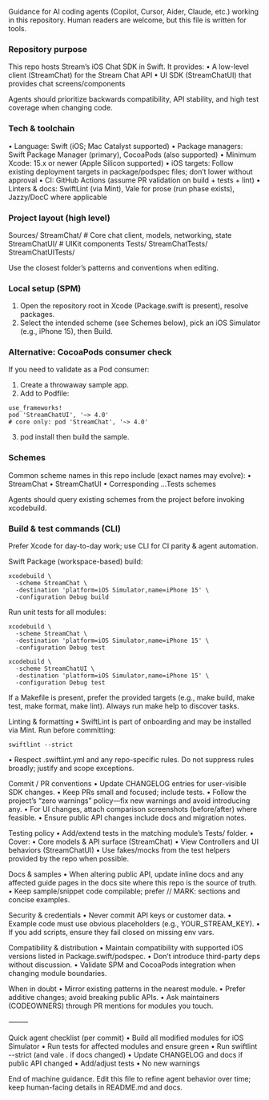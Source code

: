 Guidance for AI coding agents (Copilot, Cursor, Aider, Claude, etc.) working in this repository. Human readers are welcome, but this file is written for tools.

### Repository purpose

This repo hosts Stream’s iOS Chat SDK in Swift. It provides:
  • A low-level client (StreamChat) for the Stream Chat API
  • UI SDK (StreamChatUI) that provides chat screens/components

Agents should prioritize backwards compatibility, API stability, and high test coverage when changing code.

### Tech & toolchain
  • Language: Swift (iOS; Mac Catalyst supported)
  • Package managers: Swift Package Manager (primary), CocoaPods (also supported)
  • Minimum Xcode: 15.x or newer (Apple Silicon supported)
  • iOS targets: Follow existing deployment targets in package/podspec files; don’t lower without approval
  • CI: GitHub Actions (assume PR validation on build + tests + lint)
  • Linters & docs: SwiftLint (via Mint), Vale for prose (run phase exists), Jazzy/DocC where applicable

### Project layout (high level)

Sources/
  StreamChat/            # Core chat client, models, networking, state
  StreamChatUI/          # UIKit components
Tests/
  StreamChatTests/
  StreamChatUITests/

Use the closest folder’s patterns and conventions when editing.

### Local setup (SPM)
  1.  Open the repository root in Xcode (Package.swift is present), resolve packages.
  2.  Select the intended scheme (see Schemes below), pick an iOS Simulator (e.g., iPhone 15), then Build.

### Alternative: CocoaPods consumer check

If you need to validate as a Pod consumer:
  1.  Create a throwaway sample app.
  2.  Add to Podfile:

```
use_frameworks!
pod 'StreamChatUI', '~> 4.0'
# core only: pod 'StreamChat', '~> 4.0'
```

  3.  pod install then build the sample.

### Schemes

Common scheme names in this repo include (exact names may evolve):
  • StreamChat
  • StreamChatUI
  • Corresponding …Tests schemes

Agents should query existing schemes from the project before invoking xcodebuild.

### Build & test commands (CLI)

Prefer Xcode for day-to-day work; use CLI for CI parity & agent automation.

Swift Package (workspace-based) build:

```
xcodebuild \
  -scheme StreamChat \
  -destination 'platform=iOS Simulator,name=iPhone 15' \
  -configuration Debug build
```

Run unit tests for all modules:

```
xcodebuild \
  -scheme StreamChat \
  -destination 'platform=iOS Simulator,name=iPhone 15' \
  -configuration Debug test
```

```
xcodebuild \
  -scheme StreamChatUI \
  -destination 'platform=iOS Simulator,name=iPhone 15' \
  -configuration Debug test
```

If a Makefile is present, prefer the provided targets (e.g., make build, make test, make format, make lint). Always run make help to discover tasks.

Linting & formatting
  • SwiftLint is part of onboarding and may be installed via Mint. Run before committing:

```
swiftlint --strict
```

  • Respect .swiftlint.yml and any repo-specific rules. Do not suppress rules broadly; justify and scope exceptions.

Commit / PR conventions
  • Update CHANGELOG entries for user-visible SDK changes.
  • Keep PRs small and focused; include tests.
  • Follow the project’s “zero warnings” policy—fix new warnings and avoid introducing any.
  • For UI changes, attach comparison screenshots (before/after) where feasible.
  • Ensure public API changes include docs and migration notes.

Testing policy
  • Add/extend tests in the matching module’s Tests/ folder.
  • Cover:
  • Core models & API surface (StreamChat)
  • View Controllers and UI behaviors (StreamChatUI)
  • Use fakes/mocks from the test helpers provided by the repo when possible.

Docs & samples
  • When altering public API, update inline docs and any affected guide pages in the docs site where this repo is the source of truth.
  • Keep sample/snippet code compilable; prefer // MARK: sections and concise examples.

Security & credentials
  • Never commit API keys or customer data.
  • Example code must use obvious placeholders (e.g., YOUR_STREAM_KEY).
  • If you add scripts, ensure they fail closed on missing env vars.

Compatibility & distribution
  • Maintain compatibility with supported iOS versions listed in Package.swift/podspec.
  • Don’t introduce third-party deps without discussion.
  • Validate SPM and CocoaPods integration when changing module boundaries.

When in doubt
  • Mirror existing patterns in the nearest module.
  • Prefer additive changes; avoid breaking public APIs.
  • Ask maintainers (CODEOWNERS) through PR mentions for modules you touch.

⸻

Quick agent checklist (per commit)
  • Build all modified modules for iOS Simulator
  • Run tests for affected modules and ensure green
  • Run swiftlint --strict (and vale . if docs changed)
  • Update CHANGELOG and docs if public API changed
  • Add/adjust tests
  • No new warnings

End of machine guidance. Edit this file to refine agent behavior over time; keep human-facing details in README.md and docs.